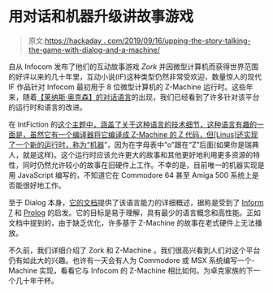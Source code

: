 # 用对话和机器升级讲故事游戏

> 原文:[https://hackaday . com/2019/09/16/upping-the-story-talking-the-game-with-dialog-and-a-machine/](https://hackaday.com/2019/09/16/upping-the-story-telling-game-with-dialog-and-the-a-machine/)

自从 Infocom 发布了他们的互动故事游戏 *Zork* 并因微型计算机而获得世界范围的好评以来的几十年里，互动小说(IF)这种类型仍然非常受欢迎，数量惊人的现代 IF 作品针对 Infocom 最初用于 8 位微型计算机的 Z-Machine 运行时。这些年来，随着[【莱纳斯·奥克森】的对话语言](http://www.linusakesson.net/dialog/index.php)的出现，我们已经看到了许多针对该平台的运行时和语言的改进。

在 IntFiction 的[这个主题中，涵盖了关于这种语言的技术细节，这种语言有趣的一面是，虽然它有一个编译器将它编译成 Z-Machine 的 Z 代码，但[Linus]还实现了一个新的运行时，称为“](https://intfiction.org/t/dialog/13922)[机器](http://www.linusakesson.net/dialog/aamachine/index.php)”，因为在字母表中“o”跟在“Z”后面(如果你是瑞典人，就是这样)。这个运行时应该允许更大的故事和其他更好地利用更多资源的特性，同时仍然允许较小的故事在旧硬件上工作。不幸的是，目前唯一的机器实现是用 JavaScript 编写的，不知道它在 Commodore 64 甚至 Amiga 500 系统上是否能很好地工作。

至于 Dialog 本身，[它的文档](https://linusakesson.net/dialog/docs/index.html)提供了该语言能力的详细概述，据称是受到了 [Inform 7](http://inform7.com/) 和 [Prolog](https://en.wikipedia.org/wiki/Prolog) 的启发。它的目标是易于理解，具有最少的语言概念和高性能。正如文档中提到的，由于缺乏优化，许多基于 Z-Machine 的故事在老式硬件上无法播放。

不久前，我们详细介绍了 Zork 和 Z-Machine 。我们很高兴看到人们对这个平台仍有如此大的兴趣。也许有一天会有人为 Commodore 或 MSX 系统编写一个-Machine 实现，看看它与 Infocom 的 Z-Machine 相比如何。为卓克家族的下一个几十年干杯。